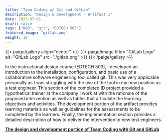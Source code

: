```yaml
---
title: "Team Coding w/ Git and GitLab"
description: "Design & Development - Artifact 1"
date: 2023-07-01
draft: false
tags: ["D&D", "git", "EDTECH 503"]
featured_image: "gitlab.png"
weight: 10
---
```


{{< paige/gallery align="center" >}}
{{< paige/image title= "GitLab Logo" alt="GitLab Logo" src="./gitlab.png" >}}
{{< /paige/gallery >}}

In the instructional design course (EDTECH 503), I developed an introduction to the installation, configuration, and basic use of a collaborative software engineering tool called git.  This was very applicable personally as I was struggling with the use of the tool in my new position as a test engineer. This section of the completed ID project provided a hypothetical trainer at the company I work at with the rationale of the proposed intervention as well as tables that articulate the learning objectives and activities. The development portion of the artifact provides learning materials as well as guidelines for the assessments to be completed by the learners. Finally, the implementation section provides a detailed description of how to deliver the intervention to new test engineers.

**[The design and development portion of Team Coding with Git and GitLab](https://docs.google.com/document/d/1geEyJJ6x1ZzrlwheV1-ERhZkKGMe6vqO1KN8dtemzK0/preview)**
